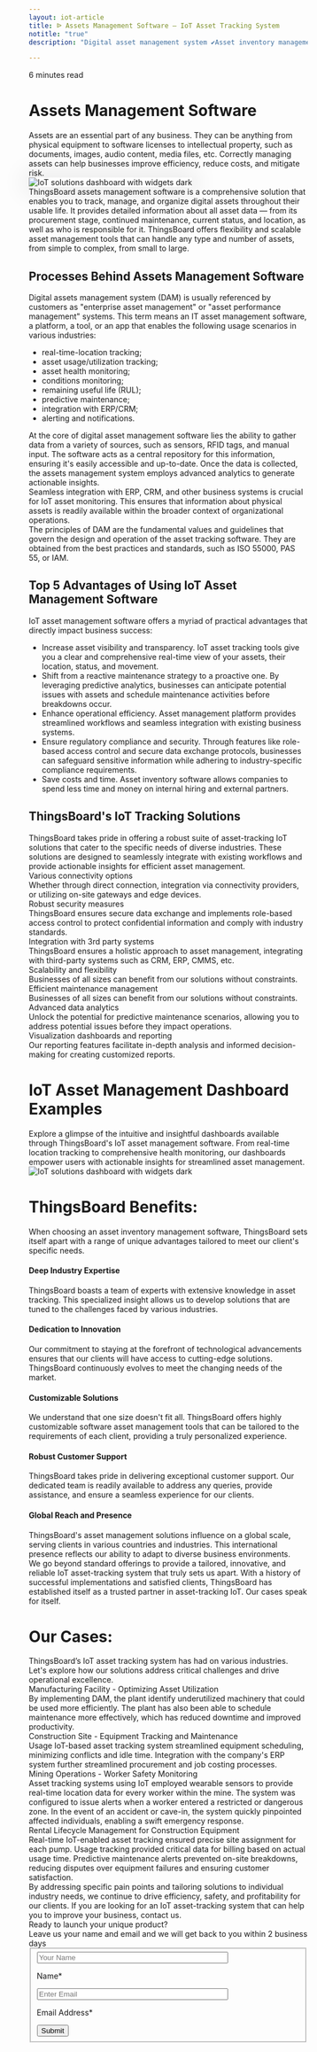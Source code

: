 ```yaml
---
layout: iot-article
title: ᐉ Assets Management Software — IoT Asset Tracking System
notitle: "true"
description: "Digital asset management system ✔Asset inventory management software ⚫ ThingsBoard ➤ Helps track ✔ assets ✔ inventory ✔ tools ✔ and more"

---
```

<section class="hero light-text"></section>
<div id="header-block" class="block-wrapper wrapper-main-color">
    <div class="block-content">
        <div class="text-wrapper">
            <span class="read-info">6 minutes read</span>
            <h1>Assets Management Software</h1>
            <div class="text-content medium-margin">Assets are an essential part of any business. They can be anything from physical equipment to software licenses to intellectual property, such as documents, images, audio content, media files, etc. Correctly managing assets can help businesses improve efficiency, reduce costs, and mitigate risk.</div>
        </div>
        <img style="box-shadow: 0px 0px 40px 10px #00000014;" class="image" 
            src="/images/iot-articles/asset-management_1_2180x1316.webp" alt="IoT solutions dashboard with widgets dark"/>
        <div class="text-wrapper">
            <div class="text-content medium-margin">ThingsBoard assets management software is a comprehensive solution that enables you to track, manage, and organize digital assets throughout their usable life. It provides detailed information about all asset data — from its procurement stage, continued maintenance, current status, and location, as well as who is responsible for it. ThingsBoard offers flexibility and scalable asset management tools that can handle any type and number of assets, from simple to complex, from small to large.</div>
        </div>
        <div class="text-wrapper">
            <h2>Processes Behind Assets Management Software</h2>
            <div class="text-content medium-margin">Digital assets management system (DAM) is usually referenced by customers as "enterprise asset management" or "asset performance management" systems. This term means an IT asset management software, a platform, a tool, or an app that enables the following usage scenarios in various industries:</div>
            <ul class="list">
                <li><span class="bold-text">real-time-location tracking;</span></li>
                <li><span class="bold-text">asset usage/utilization tracking;</span></li>
                <li><span class="bold-text">asset health monitoring;</span></li>
                <li><span class="bold-text">conditions monitoring;</span></li>
                <li><span class="bold-text">remaining useful life (RUL);</span></li>
                <li><span class="bold-text">predictive maintenance;</span></li>
                <li><span class="bold-text">integration with ERP/CRM;</span></li>
                <li><span class="bold-text">alerting and notifications.</span></li>
            </ul>
            <div class="text-content small-margin">At the core of digital asset management software lies the ability to gather data from a variety of sources, such as sensors, RFID tags, and manual input. The software acts as a central repository for this information, ensuring it's easily accessible and up-to-date. Once the data is collected, the assets management system employs advanced analytics to generate actionable insights.</div>
            <div class="text-content small-margin">
            Seamless integration with ERP, CRM, and other business systems is crucial for IoT asset monitoring. This ensures that information about physical assets is readily available within the broader context of organizational operations.</div>
            <div class="text-content small-margin">
            The principles of DAM are the fundamental values and guidelines that govern the design and operation of the asset tracking software. They are obtained from the best practices and standards, such as ISO 55000, PAS 55, or IAM.</div>
            <h2>Top 5 Advantages of Using IoT Asset Management Software</h2>
            <div class="text-content medium-margin">IoT asset management software offers a myriad of practical advantages that directly impact business success:</div>
            <ul class="list">
                <li><span class="bold-text">Increase asset visibility and transparency.</span> IoT asset tracking tools give you a clear and comprehensive real-time view of your assets, their location, status, and movement.</li>
                <li><span class="bold-text">Shift from a reactive maintenance strategy to a proactive one.</span> By leveraging predictive analytics, businesses can anticipate potential issues with assets and schedule maintenance activities before breakdowns occur. </li>
                <li><span class="bold-text">Enhance operational efficiency.</span> Asset management platform provides streamlined workflows and seamless integration with existing business systems.</li>
                <li><span class="bold-text">Ensure regulatory compliance and security.</span> Through features like role-based access control and secure data exchange protocols, businesses can safeguard sensitive information while adhering to industry-specific compliance requirements.</li>
                <li><span class="bold-text">Save costs and time.</span> Asset inventory software allows companies to spend less time and money on internal hiring and external partners.</li>
            </ul>
            <h2>ThingsBoard's IoT Tracking Solutions</h2>
            <div class="text-content">ThingsBoard takes pride in offering a robust suite of asset-tracking IoT solutions that cater to the specific needs of diverse industries. These solutions are designed to seamlessly integrate with existing workflows and provide actionable insights for efficient asset management.</div>
        </div>
        <div class="definitions-block">
            <div class="definitions-list side-paddings">
                <div class="definitions-list-item one-to-one-and-half align-start">
                    <div class="term bold padding-top">Various connectivity options</div>
                    <div class="definition">Whether through direct connection, integration via connectivity providers, or utilizing on-site gateways and edge devices.</div>
                </div>
                <div class="definitions-list-item one-to-one-and-half align-start">
                    <div class="term bold">Robust security measures</div>
                    <div class="definition">ThingsBoard ensures secure data exchange and implements role-based access control to protect confidential information and comply with industry standards.</div>
                </div>
                <div class="definitions-list-item one-to-one-and-half align-start">
                    <div class="term bold padding-top">Integration with 3rd party systems</div>
                    <div class="definition">ThingsBoard ensures a holistic approach to asset management, integrating with third-party systems such as CRM, ERP, CMMS, etc.</div>
                </div>
                <div class="definitions-list-item one-to-one-and-half align-start">
                    <div class="term bold">Scalability and flexibility</div>
                    <div class="definition">Businesses of all sizes can benefit from our solutions without constraints.</div>
                </div>
                <div class="definitions-list-item one-to-one-and-half align-start">
                    <div class="term bold">Efficient maintenance management</div>
                    <div class="definition">Businesses of all sizes can benefit from our solutions without constraints.</div>
                </div>
                <div class="definitions-list-item one-to-one-and-half align-start">
                    <div class="term bold">Advanced data analytics</div>
                    <div class="definition">Unlock the potential for predictive maintenance scenarios, allowing you to address potential issues before they impact operations.</div>
                </div>
                <div class="definitions-list-item one-to-one-and-half align-start">
                    <div class="term bold">Visualization dashboards and reporting</div>
                    <div class="definition">Our reporting features facilitate in-depth analysis and informed decision-making for creating customized reports.</div>
                </div>
            </div>
        </div>
        <div class="text-wrapper">
            <h1>IoT Asset Management Dashboard Examples</h1>
            <div class="text-content medium-margin">Explore a glimpse of the intuitive and insightful dashboards available through ThingsBoard's IoT asset management software. From real-time location tracking to comprehensive health monitoring, our dashboards empower users with actionable insights for streamlined asset management.</div>
        </div>
        <img class="image" 
            src="/images/iot-articles/asset-management_2_2180x1364.webp" alt="IoT solutions dashboard with widgets dark"/>
        <div class="text-wrapper">
            <h1>ThingsBoard Benefits:</h1>
            <div class="text-content medium-margin">When choosing an asset inventory management software, ThingsBoard sets itself apart with a range of unique advantages tailored to meet our client's specific needs.</div>
            <h4 class="h4-left">Deep Industry Expertise</h4>
            <div class="text-content medium-margin">ThingsBoard boasts a team of experts with extensive knowledge in asset tracking. This specialized insight allows us to develop solutions that are tuned to the challenges faced by various industries.</div>
            <h4 class="h4-left">Dedication to Innovation</h4>
            <div class="text-content medium-margin">Our commitment to staying at the forefront of technological advancements ensures that our clients will have access to cutting-edge solutions. ThingsBoard continuously evolves to meet the changing needs of the market.</div>
            <h4 class="h4-left">Customizable Solutions</h4>
            <div class="text-content medium-margin">We understand that one size doesn't fit all. ThingsBoard offers highly customizable software asset management tools that can be tailored to the requirements of each client, providing a truly personalized experience.</div>
            <h4 class="h4-left">Robust Customer Support</h4>
            <div class="text-content medium-margin">ThingsBoard takes pride in delivering exceptional customer support. Our dedicated team is readily available to address any queries, provide assistance, and ensure a seamless experience for our clients.</div>
            <h4 class="h4-left">Global Reach and Presence</h4>
            <div class="text-content medium-margin">ThingsBoard's asset management solutions influence on a global scale, serving clients in various countries and industries. This international presence reflects our ability to adapt to diverse business environments.</div>
            <div class="text-content medium-margin">We go beyond standard offerings to provide a tailored, innovative, and reliable IoT asset-tracking system that truly sets us apart. With a history of successful implementations and satisfied clients, ThingsBoard has established itself as a trusted partner in asset-tracking IoT. Our cases speak for itself.</div>
        </div>
        <div class="text-wrapper">
            <h1>Our Cases:</h1>
            <div class="text-content medium-margin">ThingsBoard’s IoT asset tracking system has had on various industries. Let's explore how our solutions address critical challenges and drive operational excellence.</div>
        </div>
        <div class="definitions-block">
            <div class="definitions-list side-paddings">
                <div class="definitions-list-item one-to-one-and-half align-start">
                    <div class="term bold padding-top">Manufacturing Facility - Optimizing Asset Utilization</div>
                    <div class="definition">By implementing DAM, the plant identify underutilized machinery that could be used more efficiently. The plant has also been able to schedule maintenance more effectively, which has reduced downtime and improved productivity.</div>
                </div>
                <div class="definitions-list-item one-to-one-and-half align-start">
                    <div class="term bold">Construction Site - Equipment Tracking and Maintenance</div>
                    <div class="definition">Usage IoT-based asset tracking system streamlined equipment scheduling, minimizing conflicts and idle time. Integration with the company's ERP system further streamlined procurement and job costing processes.</div>
                </div>
                <div class="definitions-list-item one-to-one-and-half align-start">
                    <div class="term bold">Mining Operations - Worker Safety Monitoring</div>
                    <div class="definition">Asset tracking systems using IoT employed wearable sensors to provide real-time location data for every worker within the mine. The system was configured to issue alerts when a worker entered a restricted or dangerous zone. In the event of an accident or cave-in, the system quickly pinpointed affected individuals, enabling a swift emergency response. </div>
                </div>
                <div class="definitions-list-item one-to-one-and-half align-start">
                    <div class="term bold">Rental Lifecycle Management for Construction Equipment</div>
                    <div class="definition">Real-time IoT-enabled asset tracking ensured precise site assignment for each pump. Usage tracking provided critical data for billing based on actual usage time. Predictive maintenance alerts prevented on-site breakdowns, reducing disputes over equipment failures and ensuring customer satisfaction.</div>
                </div>
            </div>
        </div>
        <div class="text-wrapper">
            <div class="text-content medium-margin">By addressing specific pain points and tailoring solutions to individual industry needs, we continue to drive efficiency, safety, and profitability for our clients. If you are looking for an IoT asset-tracking system that can help you to improve your business, contact us.</div>
        </div>
    </div>
</div>
<div id="contact-us" class="block-wrapper wrapper-main-color">
    <div class="block-content">
        <div class="contact-us-content">
            <div class="info">
                <div class="title">Ready to launch your unique product?</div>
                <div class="text">Leave us your name and email and we will get back to you within 2 business days</div>
            </div>
            <form id="Serv_AssetManage_ReadyToLaunch" class="contact-form gtm_form readyToLaunchForm" method="post" onsubmit="return validateContactForm(this)">
                <fieldset>
                    <div class="form-section">
                        <div class="form-element">
                            <label for="name">
                                <input id="name" class="contact-us-form-control" value="" placeholder="Your Name" name="name" type="text" size="40" maxlength="50">
                                <p>Name*</p>
                            </label>
                        </div>
                        <div class="form-element">
                            <label for="email">
                                <input id="email" class="contact-us-form-control" value="" placeholder="Enter Email" name="email" type="email" size="40" maxlength="80">
                                <p>Email Address*</p>
                            </label>
                        </div>
                    </div>
                    <div class="submit-button-container">
                        <input class="contact-us-button" value="Submit" type="submit">
                    </div>
                </fieldset>
            </form>
        </div>
    </div>
</div>
